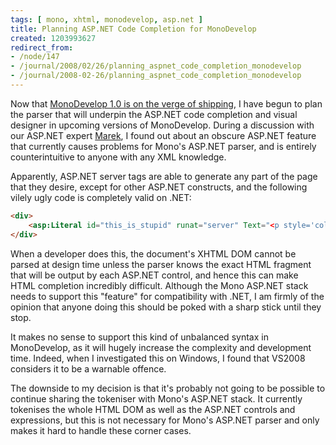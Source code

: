 ```yaml
---
tags: [ mono, xhtml, monodevelop, asp.net ]
title: Planning ASP.NET Code Completion for MonoDevelop
created: 1203993627
redirect_from:
- /node/147
- /journal/2008/02/26/planning_aspnet_code_completion_monodevelop
- /journal/2008-02-26/planning_aspnet_code_completion_monodevelop
---
```

Now that [MonoDevelop 1.0 is on the verge of
shipping](http://monodevelop.com/Release_notes_for_MonoDevelop_1.0_Release_Candidate_1),
I have begun to plan the parser that will underpin the ASP.NET code completion
and visual designer in upcoming versions of MonoDevelop. During a discussion
with our ASP.NET expert [Marek](http://grendello.blogspot.com), I found out
about an obscure ASP.NET feature that currently causes problems for Mono's
ASP.NET parser, and is entirely counterintuitive to anyone with any XML
knowledge.<!--break-->

Apparently, ASP.NET server tags are able to generate any part of the page that
they desire, except for other ASP.NET constructs, and the following vilely ugly
code is completely valid on .NET:

```aspx
<div>
    <asp:Literal id="this_is_stupid" runat="server" Text="<p style='color:red'>" />Hello</ p>
</div>
```

When a developer does this, the document's XHTML DOM cannot be parsed at design
time unless the parser knows the exact HTML fragment that will be output by each
ASP.NET control, and hence this can make HTML completion incredibly difficult.
Although the Mono ASP.NET stack needs to support this "feature" for
compatibility with .NET, I am firmly of the opinion that anyone doing this
should be poked with a sharp stick until they stop.

It makes no sense to support this kind of unbalanced syntax in MonoDevelop, as
it will hugely increase the complexity and development time. Indeed, when I
investigated this on Windows, I found that VS2008 considers it to be a warnable
offence.

The downside to my decision is that it's probably not going to be possible to
continue sharing the tokeniser with Mono's ASP.NET stack. It currently tokenises
the whole HTML DOM as well as the ASP.NET controls and expressions, but this is
not necessary for Mono's ASP.NET parser and only makes it hard to handle these
corner cases.
